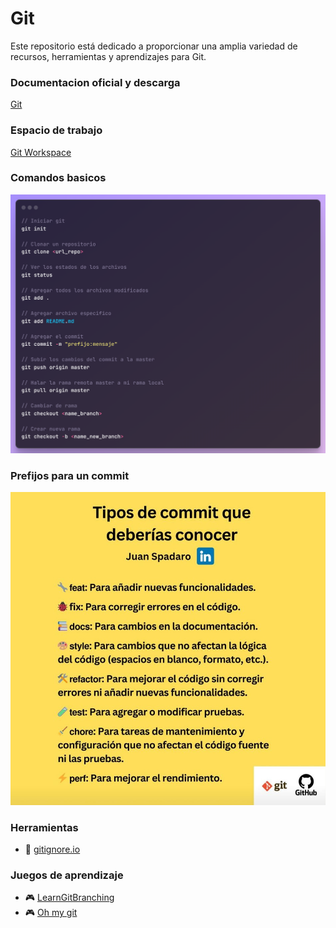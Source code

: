 # Git

Este repositorio está dedicado a proporcionar una amplia variedad de recursos, herramientas y aprendizajes para Git.

### Documentacion oficial y descarga
[Git](https://git-scm.com/)


### Espacio de trabajo
[Git Workspace](./sources/git_workflow.jpg)

### Comandos basicos
![Comandos Basicos de Git](./sources/git_commands.png)

### Prefijos para un commit
![Git Prefijos](./sources/git_prefijos.jpeg)

### Herramientas
- :hammer: [gitignore.io](https://www.toptal.com/developers/gitignore)

### Juegos de aprendizaje
- :video_game: [LearnGitBranching](https://learngitbranching.js.org/?locale=es_AR)
- :video_game: [Oh my git](https://ohmygit.org/)
